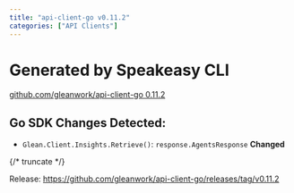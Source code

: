 ```yaml
---
title: "api-client-go v0.11.2"
categories: ["API Clients"]
---
```


# Generated by Speakeasy CLI
[github.com/gleanwork/api-client-go 0.11.2](https://github.com/gleanwork/api-client-go/releases/tag/v0.11.2)
## Go SDK Changes Detected:
* `Glean.Client.Insights.Retrieve()`:  `response.AgentsResponse` **Changed**

{/* truncate */}

Release: https://github.com/gleanwork/api-client-go/releases/tag/v0.11.2
